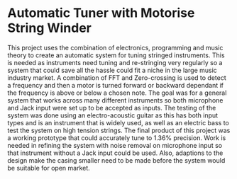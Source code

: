 # Automatic Tuner with Motorise String Winder
This project uses the combination of electronics, programming and music theory to create an automatic system for tuning stringed instruments. This is needed as instruments need tuning and re-stringing very regularly so a system that could save all the hassle could fit a niche in the large music industry market. 
A combination of FFT and Zero-crossing is used to detect a frequency and then a motor is turned forward or backward dependant if the frequency is above or below a chosen note. The goal was for a general system that works across many different instruments so both microphone and Jack input were set up to be accepted as inputs. The testing of the system was done using an electro-acoustic guitar as this has both input types and is an instrument that is widely used, as well as an electric bass to test the system on high tension strings. 
The final product of this project was a working prototype that could accurately tune to 1.36% precision. 
Work is needed in refining the system with noise removal on microphone input so that instrument without a Jack input could be used. Also, adaptions to the design make the casing smaller need to be made before the system would be suitable for open market. 
